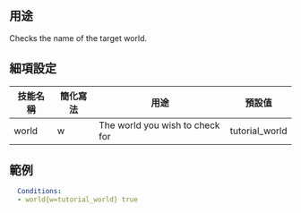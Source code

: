 ## 用途
Checks the name of the target world.


## 細項設定

| 技能名稱 | 簡化寫法| 用途 | 預設值 |
|-----------|-----------|----------------------------------------------------------------------|---------|
| world | w | The world you wish to check for  | tutorial_world |


## 範例
```yaml
  Conditions:
  - world{w=tutorial_world} true
```